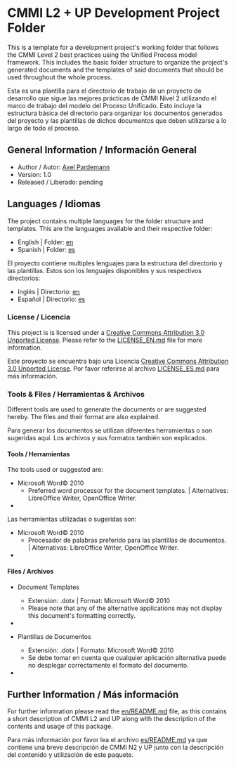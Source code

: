 # CMMI L2 + UP Development Project Folder

This is a template for a development project's working folder that follows the CMMI Level 2 best practices using the Unified Process model framework. This includes the basic folder structure to organize the project's generated documents and the templates of said documents that should be used throughout the whole process.

Esta es una plantilla para el directorio de trabajo de un proyecto de desarrollo que sigue las mejores prácticas de CMMI Nivel 2 utilizando el marco de trabajo del modelo del Proceso Unificado. Esto incluye la estructura básica del directorio para organizar los documentos generados del proyecto y las plantillas de dichos documentos que deben utilizarse a lo largo de todo el proceso.

## General Information / Información General

* Author / Autor: [Axel Pardemann](http://axelitus.mx)
* Version: 1.0
* Released / Liberado: pending

## Languages / Idiomas

The project contains multiple languages for the folder structure and templates. This are the languages available and their respective folder:

* English | Folder: [en](en)
* Spanish | Folder: [es](es)

El proyecto contiene multiples lenguajes para la estructura del directorio y las plantillas. Estos son los lenguajes disponibles y sus respectivos directorios:

* Inglés | Directorio: [en](en)
* Español | Directorio: [es](es)

### License / Licencia

This project is is licensed under a [Creative Commons Attribution 3.0 Unported License](http://creativecommons.org/licenses/by/3.0/). Please refer to the [LICENSE_EN.md](LICENSE_EN.md) file for more information.

Este proyecto se encuentra bajo una Licencia [Creative Commons Attribution 3.0 Unported License](http://creativecommons.org/licenses/by/3.0/). Por favor referirse al archivo [LICENSE_ES.md](LICENSE_ES.md) para más información.

### Tools & Files / Herramientas & Archivos

Different tools are used to generate the documents or are suggested hereby. The files and their format are also explained.

Para generar los documentos se utilizan diferentes herramientas o son sugeridas aquí. Los archivos y sus formatos también son explicados.

#### Tools / Herramientas

The tools used or suggested are:

* Microsoft Word&copy; 2010
	* Preferred word processor for the document templates. | Alternatives: LibreOffice Writer, OpenOffice Writer.
* 

Las herramientas utilizadas o sugeridas son:

* Microsoft Word&copy; 2010
	* Procesador de palabras preferido para las plantillas de documentos. | Alternativas: LibreOffice Writer, OpenOffice Writer.
*

#### Files / Archivos

* Document Templates
	* Extension: .dotx | Format: Microsoft Word&copy; 2010
	* Please note that any of the alternative applications may not display this document's formatting correctly.
* 

* Plantillas de Documentos
	* Extensión: .dotx | Formato: Microsoft Word&copy; 2010
	* Se debe tomar en cuenta que cualquier aplicación alternativa puede no desplegar correctamente el formato del documento.
* 

## Further Information / Más información

For further information please read the [en/README.md](en/README.md) file, as this contains a short description of CMMI L2 and UP along with the description of the contents and usage of this package.

Para más información por favor lea el archivo [es/README.md](es/README.md) ya que contiene una breve descripción de CMMI N2 y UP junto con la descripción del contenido y utilización de este paquete.